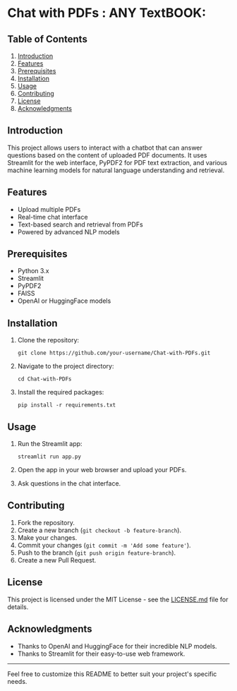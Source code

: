 
# Chat with PDFs : ANY TextBOOK:

## Table of Contents

1. [Introduction](#introduction)
2. [Features](#features)
3. [Prerequisites](#prerequisites)
4. [Installation](#installation)
5. [Usage](#usage)
6. [Contributing](#contributing)
7. [License](#license)
8. [Acknowledgments](#acknowledgments)

## Introduction

This project allows users to interact with a chatbot that can answer questions based on the content of uploaded PDF documents. It uses Streamlit for the web interface, PyPDF2 for PDF text extraction, and various machine learning models for natural language understanding and retrieval.

## Features

- Upload multiple PDFs
- Real-time chat interface
- Text-based search and retrieval from PDFs
- Powered by advanced NLP models

## Prerequisites

- Python 3.x
- Streamlit
- PyPDF2
- FAISS
- OpenAI or HuggingFace models

## Installation

1. Clone the repository:
    ```
    git clone https://github.com/your-username/Chat-with-PDFs.git
    ```

2. Navigate to the project directory:
    ```
    cd Chat-with-PDFs
    ```

3. Install the required packages:
    ```
    pip install -r requirements.txt
    ```

## Usage

1. Run the Streamlit app:
    ```
    streamlit run app.py
    ```

2. Open the app in your web browser and upload your PDFs.
3. Ask questions in the chat interface.

## Contributing

1. Fork the repository.
2. Create a new branch (`git checkout -b feature-branch`).
3. Make your changes.
4. Commit your changes (`git commit -m 'Add some feature'`).
5. Push to the branch (`git push origin feature-branch`).
6. Create a new Pull Request.

## License

This project is licensed under the MIT License - see the [LICENSE.md](LICENSE.md) file for details.

## Acknowledgments

- Thanks to OpenAI and HuggingFace for their incredible NLP models.
- Thanks to Streamlit for their easy-to-use web framework.

---

Feel free to customize this README to better suit your project's specific needs.
